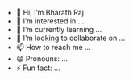 - 👋 Hi, I’m Bharath Raj
- 👀 I’m interested in ...
- 🌱 I’m currently learning ...
- 💞️ I’m looking to collaborate on ...
- 📫 How to reach me ...
- 😄 Pronouns: ...
- ⚡ Fun fact: ...

<!---
Bharathrajhikify/Bharathrajhikify is a ✨ special ✨ repository because its `README.md` (this file) appears on your GitHub profile.
You can click the Preview link to take a look at your changes.
--->
